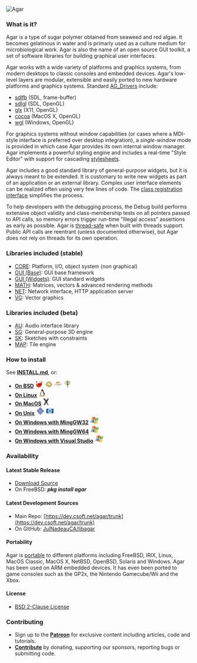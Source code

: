 ![Agar](mk/agar-logo.png)

### What is it?

Agar is a type of sugar polymer obtained from seaweed and red algae. It becomes gelatinous in water and is primarly used as a culture medium for microbiological work. Agar is also the name of an open source GUI toolkit, a set of software libraries for building graphical user interfaces.

Agar works with a wide variety of platforms and graphics systems, from modern desktops to classic consoles and embedded devices. Agar's low-level layers are modular, extensible and easily ported to new hardware platforms and graphics systems. Standard [AG_Drivers](https://libagar.org/man3/AG_Driver) include:

* [sdlfb](https://libagar.org/man3/AG_DriverSDLFB) (SDL, frame-buffer)
* [sdlgl](https://libagar.org/man3/AG_DriverSDLGL) (SDL, OpenGL)
* [glx](https://libagar.org/man3/AG_DriverGLX) (X11, OpenGL)
* [cocoa](https://libagar.org/man3/AG_DriverCocoa) (MacOS X, OpenGL)
* [wgl](https://libagar.org/man3/AG_DriverWGL) (Windows, OpenGL)

For graphics systems without window capabilities (or cases where a MDI-style interface is preferred over desktop integration), a _single-window_ mode is provided in which case Agar provides its own internal window manager. Agar implements a powerful styling engine and includes a real-time "Style Editor" with support for cascading [stylesheets](https://libagar.org/man3/AG_StyleSheet).

Agar includes a good standard library of general-purpose widgets, but it is always meant to be extended. It is customary to write new widgets as part of an application or an external library. Complex user interface elements can be realized often using very few lines of code. The [class registration interface](https://libagar.org/man3/AG_Object#CLASSES) simplifies the process.

To help developers with the debugging process, the Debug build performs extensive object validity and class-membership tests on all pointers passed to API calls, so memory errors trigger run-time "Illegal access" assertions as early as possible. Agar is [thread-safe](https://libagar.org/man3/AG_Threads) when built with threads support. Public API calls are reentrant (unless documented otherwise), but Agar does not rely on threads for its own operation.

### Libraries included (stable)

* [CORE](https://libagar.org/man3/AG_Intro#AGAR-CORE): Platform, I/O, object system (non graphical)
* [GUI (Base)](https://libagar.org/man3/AG_Intro#AGAR-GUI:_BASE_SYSTEM): GUI base framework
* [GUI (Widgets)](https://libagar.org/man3/AG_Intro#AGAR-GUI:_STANDARD_WIDGETS): GUI standard widgets
* [MATH](https://libagar.org/man3/AG_Intro#AGAR-MATH): Matrices, vectors & advanced rendering methods
* [NET](https://libagar.org/man3/AG_Intro#AGAR-NET): Network interface, HTTP application server
* [VG](https://libagar.org/man3/AG_Intro#AGAR-VG): Vector graphics

### Libraries included (beta)

* [AU](https://libagar.org/man3/AG_Intro#AGAR-AU): Audio interface library
* [SG](https://libagar.org/man3/AG_Intro#AGAR-SG): General-purpose 3D engine
* [SK](https://libagar.org/man3/AG_Intro#AGAR-SK): Sketches with constraints
* [MAP](https://libagar.org/man3/AG_Intro#AGAR-MAP): Tile engine

### How to install

See [**INSTALL.md**](INSTALL.md), or:

- **[On BSD](https://libagar.org/docs/inst/bsd.html)** ![](img/bsd.png)
- **[On Linux](https://libagar.org/docs/inst/linux.html)** ![](img/linux.png)
- **[On MacOS](https://libagar.org/docs/inst/osx.html)** ![](img/osx.png)
- **[On Unix](https://libagar.org/docs/inst/unix.html)** ![](img/sunhp.png)
- **[On Windows with MingGW32](https://libagar.org/docs/inst/win-mingw.html)** ![](img/win.png)
- **[On Windows with MingGW64](https://libagar.org/docs/inst/win-mingw64.html)** ![](img/win.png)
- **[On Windows with Visual Studio](https://libagar.org/docs/inst/win-vs.html)** ![](img/win.png)

### Availability

#### Latest Stable Release

* [Download Source](https://libagar.org/download.html#stable)
* On FreeBSD: ***pkg install agar***

#### Latest Development Sources

* Main Repo: [https://dev.csoft.net/agar/trunk](https://dev.csoft.net/agar/trunk)
* On GitHub: [JulNadeauCA/libagar](https://github.com/JulNadeauCA/libagar)

#### Portability

Agar is [portable](https://libagar.org/portable.html) to different platforms including FreeBSD, IRIX, Linux, MacOS Classic, MacOS X, NetBSD, OpenBSD, Solaris and Windows. Agar has been used on ARM embedded devices. It has even been ported to game consoles such as the GP2x, the Nintendo Gamecube/Wii and the Xbox.

#### License

* [BSD 2-Clause License](https://libagar.org/license.html)

### Contributing

* Sign up to the [**Patreon**](https://patreon.com/libagar) for exclusive content including articles, code and tutorials.
* [**Contribute**](https://libagar.org/contribute.html) by donating, supporting our sponsors, reporting bugs or submitting code.


